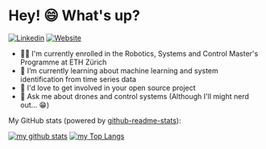 # Hey! 😄 What's up?

[![Linkedin](https://img.shields.io/badge/-LinkedIn-0A66C2?style=flat&logo=Linkedin&logoColor=white)](https://www.linkedin.com/in/joshua-naef/)
[![Website](https://img.shields.io/badge/Website-181717?style=flat&logo=GitHub&logoColor=white)](https://naefjo.github.io/)

- 👨‍🎓 I'm currently enrolled in the Robotics, Systems and Control Master's Programme at ETH Zürich
- 🌱 I’m currently learning about machine learning and system identification from time series data
- 👔 I'd love to get involved in your open source project
- 💬 Ask me about drones and control systems (Although I'll might nerd out... 😁)

My GitHub stats (powered by [github-readme-stats](https://github.com/anuraghazra/github-readme-stats)):

[![my github stats](https://github-readme-stats.vercel.app/api?username=Glanfaloth&count_private=true&show_icons=true&hide_title=true&hide_border=true&theme=dracula)](https://github.com/naefjo)
[![my Top Langs](https://github-readme-stats.vercel.app/api/top-langs/?username=Glanfaloth&langs_count=10&layout=compact&hide=Lua&hide_title=true&theme=dracula)](https://github.com/naefjo)
